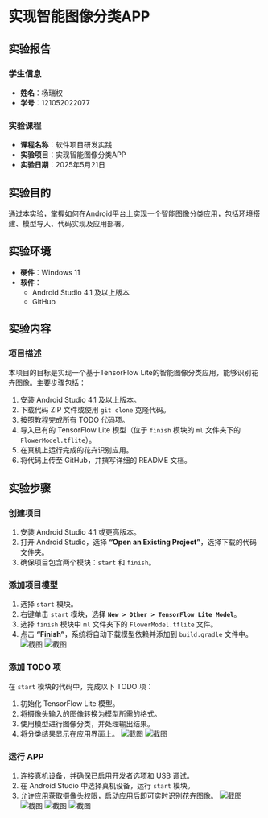 # 实现智能图像分类APP

## 实验报告

### 学生信息
- **姓名**：杨瑞权
- **学号**：121052022077

### 实验课程
- **课程名称**：软件项目研发实践
- **实验项目**：实现智能图像分类APP
- **实验日期**：2025年5月21日

## 实验目的
通过本实验，掌握如何在Android平台上实现一个智能图像分类应用，包括环境搭建、模型导入、代码实现及应用部署。

## 实验环境
- **硬件**：Windows 11
- **软件**：
  - Android Studio 4.1 及以上版本
  - GitHub

## 实验内容

### 项目描述
本项目的目标是实现一个基于TensorFlow Lite的智能图像分类应用，能够识别花卉图像。主要步骤包括：
1. 安装 Android Studio 4.1 及以上版本。
2. 下载代码 ZIP 文件或使用 `git clone` 克隆代码。
3. 按照教程完成所有 TODO 代码项。
4. 导入已有的 TensorFlow Lite 模型（位于 `finish` 模块的 `ml` 文件夹下的 `FlowerModel.tflite`）。
5. 在真机上运行完成的花卉识别应用。
6. 将代码上传至 GitHub，并撰写详细的 README 文档。

## 实验步骤

### 创建项目
1. 安装 Android Studio 4.1 或更高版本。
2. 打开 Android Studio，选择 **“Open an Existing Project”**，选择下载的代码文件夹。
3. 确保项目包含两个模块：`start` 和 `finish`。

### 添加项目模型
1. 选择 `start` 模块。
2. 右键单击 `start` 模块，选择 **`New > Other > TensorFlow Lite Model`**。
3. 选择 `finish` 模块中 `ml` 文件夹下的 `FlowerModel.tflite` 文件。
4. 点击 **“Finish”**，系统将自动下载模型依赖并添加到 `build.gradle` 文件中。
![截图](picture/4.1.png)
![截图](picture/4.2.png)

### 添加 TODO 项
在 `start` 模块的代码中，完成以下 TODO 项：
1. 初始化 TensorFlow Lite 模型。
2. 将摄像头输入的图像转换为模型所需的格式。
3. 使用模型进行图像分类，并处理输出结果。
4. 将分类结果显示在应用界面上。
![截图](picture/4.3.png)
![截图](picture/4.4.png)

### 运行 APP
1. 连接真机设备，并确保已启用开发者选项和 USB 调试。
2. 在 Android Studio 中选择真机设备，运行 `start` 模块。
3. 允许应用获取摄像头权限，启动应用后即可实时识别花卉图像。
![截图](picture/4.5.jpg)
![截图](picture/4.6.jpg)
![截图](picture/4.7.jpg)
![截图](picture/4.8.jpg)
